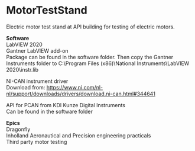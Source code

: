 # MotorTestStand
Electric motor test stand at API building for testing of electric motors.

**Software** <br>
LabVIEW 2020 <br>
Gantner LabVIEW add-on <br>
Package can be found in the software folder. Then copy the Gantner Instruments folder to C:\Program Files (x86)\National Instruments\LabVIEW 2020\instr.lib <br>

NI-CAN instrument driver<br>
Download from: https://www.ni.com/nl-nl/support/downloads/drivers/download.ni-can.html#344641 <br>

API for PCAN from KDI Kunze Digital Instruments <br> 
Can be found in the software folder <br>


**Epics** <br>
Dragonfly <br>
Inholland Aeronautical and Precision engineering practicals <br>
Third party motor testing <br>

